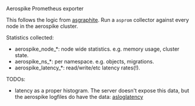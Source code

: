 Aerospike Prometheus exporter

This follows the logic from [asgraphite](https://github.com/aerospike/aerospike-graphite). Run a `asprom` collector against every node in the aerospike cluster.

Statistics collected:

  * aerospike_node_*: node wide statistics. e.g. memory usage, cluster state.
  * aerospike_ns_*: per namespace. e.g. objects, migrations.
  * aerospike_latency_*: read/write/etc latency rates(!).

TODOs:

  * latency as a proper histogram. The server doesn't expose this data, but the aerospike logfiles do have the data: [asloglatency](http://www.aerospike.com/docs/operations/monitor/latency/)
